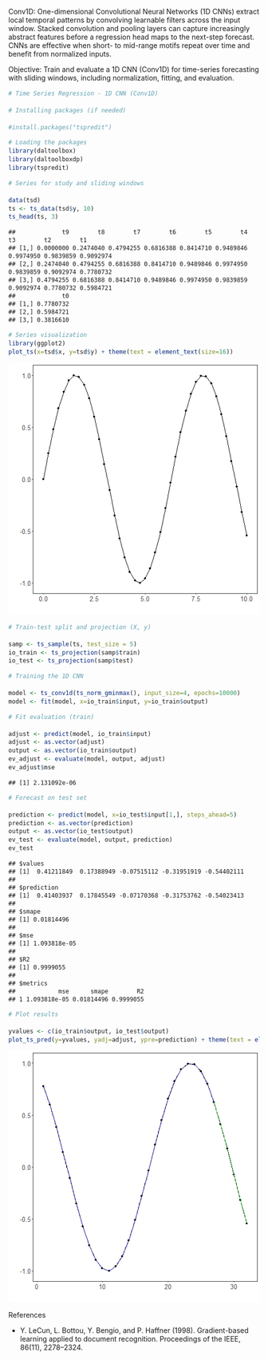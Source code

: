 Conv1D: One-dimensional Convolutional Neural Networks (1D CNNs) extract local temporal patterns by convolving learnable filters across the input window. Stacked convolution and pooling layers can capture increasingly abstract features before a regression head maps to the next-step forecast. CNNs are effective when short- to mid-range motifs repeat over time and benefit from normalized inputs.

Objective: Train and evaluate a 1D CNN (Conv1D) for time-series forecasting with sliding windows, including normalization, fitting, and evaluation.


``` r
# Time Series Regression - 1D CNN (Conv1D)

# Installing packages (if needed)

#install.packages("tspredit")
```


``` r
# Loading the packages
library(daltoolbox)
library(daltoolboxdp)
library(tspredit)
```


``` r
# Series for study and sliding windows

data(tsd)
ts <- ts_data(tsd$y, 10)
ts_head(ts, 3)
```

```
##             t9        t8        t7        t6        t5        t4        t3        t2        t1
## [1,] 0.0000000 0.2474040 0.4794255 0.6816388 0.8414710 0.9489846 0.9974950 0.9839859 0.9092974
## [2,] 0.2474040 0.4794255 0.6816388 0.8414710 0.9489846 0.9974950 0.9839859 0.9092974 0.7780732
## [3,] 0.4794255 0.6816388 0.8414710 0.9489846 0.9974950 0.9839859 0.9092974 0.7780732 0.5984721
##             t0
## [1,] 0.7780732
## [2,] 0.5984721
## [3,] 0.3816610
```


``` r
# Series visualization
library(ggplot2)
plot_ts(x=tsd$x, y=tsd$y) + theme(text = element_text(size=16))
```

![plot of chunk unnamed-chunk-4](fig/ts_conv1d/unnamed-chunk-4-1.png)


``` r
# Train-test split and projection (X, y)

samp <- ts_sample(ts, test_size = 5)
io_train <- ts_projection(samp$train)
io_test <- ts_projection(samp$test)
```


``` r
# Training the 1D CNN

model <- ts_conv1d(ts_norm_gminmax(), input_size=4, epochs=10000)
model <- fit(model, x=io_train$input, y=io_train$output)
```


``` r
# Fit evaluation (train)

adjust <- predict(model, io_train$input)
adjust <- as.vector(adjust)
output <- as.vector(io_train$output)
ev_adjust <- evaluate(model, output, adjust)
ev_adjust$mse
```

```
## [1] 2.131092e-06
```


``` r
# Forecast on test set

prediction <- predict(model, x=io_test$input[1,], steps_ahead=5)
prediction <- as.vector(prediction)
output <- as.vector(io_test$output)
ev_test <- evaluate(model, output, prediction)
ev_test
```

```
## $values
## [1]  0.41211849  0.17388949 -0.07515112 -0.31951919 -0.54402111
## 
## $prediction
## [1]  0.41403937  0.17845549 -0.07170368 -0.31753762 -0.54023413
## 
## $smape
## [1] 0.01814496
## 
## $mse
## [1] 1.093818e-05
## 
## $R2
## [1] 0.9999055
## 
## $metrics
##            mse      smape        R2
## 1 1.093818e-05 0.01814496 0.9999055
```


``` r
# Plot results

yvalues <- c(io_train$output, io_test$output)
plot_ts_pred(y=yvalues, yadj=adjust, ypre=prediction) + theme(text = element_text(size=16))
```

![plot of chunk unnamed-chunk-9](fig/ts_conv1d/unnamed-chunk-9-1.png)

References
- Y. LeCun, L. Bottou, Y. Bengio, and P. Haffner (1998). Gradient-based learning applied to document recognition. Proceedings of the IEEE, 86(11), 2278–2324.
